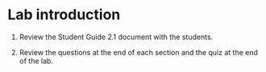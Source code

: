 # Lab introduction

1. Review the Student Guide 2.1 document with the students.

1. Review the questions at the end of each section and the quiz at the end of the lab.
